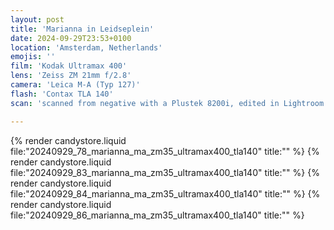 ```yaml
---
layout: post
title: 'Marianna in Leidseplein'
date: 2024-09-29T23:53+0100
location: 'Amsterdam, Netherlands'
emojis: ''
film: 'Kodak Ultramax 400'
lens: 'Zeiss ZM 21mm f/2.8'
camera: 'Leica M-A (Typ 127)'
flash: 'Contax TLA 140'
scan: 'scanned from negative with a Plustek 8200i, edited in Lightroom'

---
```


{% render candystore.liquid file:"20240929_78_marianna_ma_zm35_ultramax400_tla140" title:"" %}
{% render candystore.liquid file:"20240929_83_marianna_ma_zm35_ultramax400_tla140" title:"" %}
{% render candystore.liquid file:"20240929_84_marianna_ma_zm35_ultramax400_tla140" title:"" %}
{% render candystore.liquid file:"20240929_86_marianna_ma_zm35_ultramax400_tla140" title:"" %}